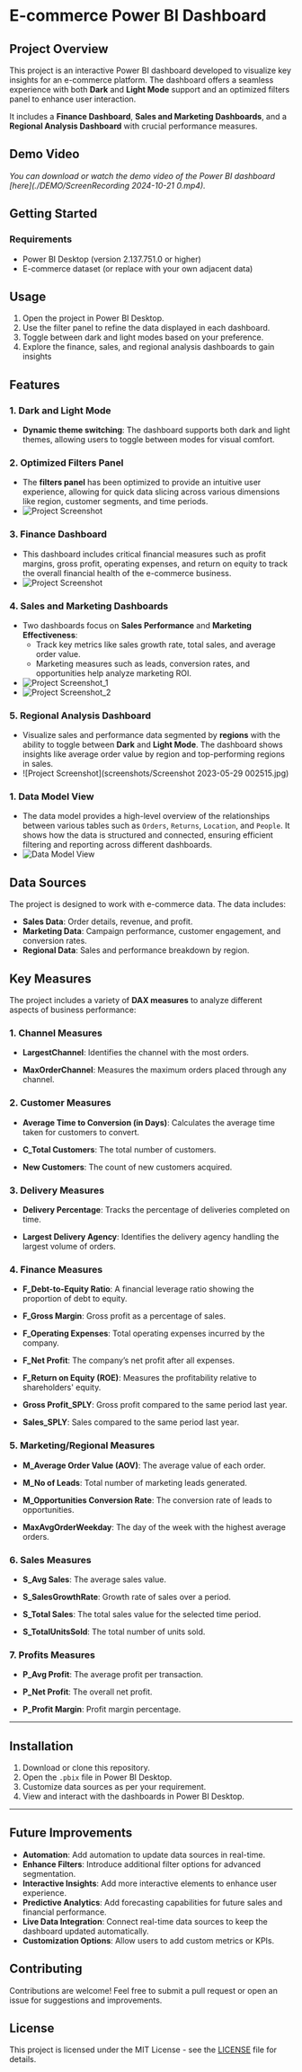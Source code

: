 
# E-commerce Power BI Dashboard 


## Project Overview

This project is an interactive Power BI dashboard developed to visualize key insights for an e-commerce platform. The dashboard offers a seamless experience with both **Dark** and **Light Mode** support and an optimized filters panel to enhance user interaction. 

It includes a **Finance Dashboard**, **Sales and Marketing Dashboards**, and a **Regional Analysis Dashboard** with crucial performance measures.

## Demo Video
*You can download or watch the demo video of the Power BI dashboard [here](./DEMO/ScreenRecording 2024-10-21 0.mp4).*

## Getting Started
### Requirements
- Power BI Desktop (version  2.137.751.0 or higher)
- E-commerce dataset (or replace with your own adjacent data)


## Usage
1. Open the project in Power BI Desktop.
2. Use the filter panel to refine the data displayed in each dashboard.
3. Toggle between dark and light modes based on your preference.
4. Explore the finance, sales, and regional analysis dashboards to gain insights


## Features

### 1. Dark and Light Mode
- **Dynamic theme switching**: The dashboard supports both dark and light themes, allowing users to toggle between modes for visual comfort.


### 2. Optimized Filters Panel
- The **filters panel** has been optimized to provide an intuitive user experience, allowing for quick data slicing across various dimensions like region, customer segments, and time periods.
- ![Project Screenshot](screenshots/FiltersPanel(lightMode).png)

### 3. Finance Dashboard
- This dashboard includes critical financial measures such as profit margins, gross profit, operating expenses, and return on equity to track the overall financial health of the e-commerce business.
- ![Project Screenshot](screenshots/Finance_dashboard.png)

### 4. Sales and Marketing Dashboards
- Two dashboards focus on **Sales Performance** and **Marketing Effectiveness**:
  - Track key metrics like sales growth rate, total sales, and average order value.
  - Marketing measures such as leads, conversion rates, and opportunities help analyze marketing ROI.
- ![Project Screenshot_1](screenshots/Sales&Marketing_1.png)
- ![Project Screenshot_2](screenshots/Sales&Marketing_2.png)


### 5. Regional Analysis Dashboard
- Visualize sales and performance data segmented by **regions** with the ability to toggle between **Dark** and **Light Mode**. The dashboard shows insights like average order value by region and top-performing regions in sales.
- ![Project Screenshot](screenshots/Screenshot 2023-05-29 002515.jpg)

### 1. Data Model View
- The data model provides a high-level overview of the relationships between various tables such as `Orders`, `Returns`, `Location`, and `People`. It shows how the data is structured and connected, ensuring efficient filtering and reporting across different dashboards.
- ![Data Model View](screenshots/Model_View.png)


## Data Sources
The project is designed to work with e-commerce data. The data includes:
- **Sales Data**: Order details, revenue, and profit.
- **Marketing Data**: Campaign performance, customer engagement, and conversion rates.
- **Regional Data**: Sales and performance breakdown by region.



## Key Measures

The project includes a variety of **DAX measures** to analyze different aspects of business performance:

### 1. Channel Measures
- **LargestChannel**: Identifies the channel with the most orders.

- **MaxOrderChannel**: Measures the maximum orders placed through any channel.

 
### 2. Customer Measures
- **Average Time to Conversion (in Days)**: Calculates the average time taken for customers to convert.

- **C_Total Customers**: The total number of customers.

- **New Customers**: The count of new customers acquired.


### 3. Delivery Measures
- **Delivery Percentage**: Tracks the percentage of deliveries completed on time.
 
- **Largest Delivery Agency**: Identifies the delivery agency handling the largest volume of orders.


### 4. Finance Measures
- **F_Debt-to-Equity Ratio**: A financial leverage ratio showing the proportion of debt to equity.

- **F_Gross Margin**: Gross profit as a percentage of sales.
 
- **F_Operating Expenses**: Total operating expenses incurred by the company.
 
- **F_Net Profit**: The company’s net profit after all expenses.
 
- **F_Return on Equity (ROE)**: Measures the profitability relative to shareholders' equity.

- **Gross Profit_SPLY**: Gross profit compared to the same period last year.
 
- **Sales_SPLY**: Sales compared to the same period last year.


### 5. Marketing/Regional Measures
- **M_Average Order Value (AOV)**: The average value of each order.

- **M_No of Leads**: Total number of marketing leads generated.
 
- **M_Opportunities Conversion Rate**: The conversion rate of leads to opportunities.
 
- **MaxAvgOrderWeekday**: The day of the week with the highest average orders.

 

### 6. Sales Measures
- **S_Avg Sales**: The average sales value.

- **S_SalesGrowthRate**: Growth rate of sales over a period.
 
- **S_Total Sales**: The total sales value for the selected time period.
 
- **S_TotalUnitsSold**: The total number of units sold.
 

### 7. Profits Measures
- **P_Avg Profit**: The average profit per transaction.
 
- **P_Net Profit**: The overall net profit.

- **P_Profit Margin**: Profit margin percentage.



---

## Installation

1. Download or clone this repository.
2. Open the `.pbix` file in Power BI Desktop.
3. Customize data sources as per your requirement.
4. View and interact with the dashboards in Power BI Desktop.


---

## Future Improvements

- **Automation**: Add automation to update data sources in real-time.
- **Enhance Filters**: Introduce additional filter options for advanced segmentation.
- **Interactive Insights**: Add more interactive elements to enhance user experience.
- **Predictive Analytics**: Add forecasting capabilities for future sales and financial performance.
- **Live Data Integration**: Connect real-time data sources to keep the dashboard updated automatically.
- **Customization Options**: Allow users to add custom metrics or KPIs.

## Contributing
Contributions are welcome! Feel free to submit a pull request or open an issue for suggestions and improvements.


## License

This project is licensed under the MIT License - see the [LICENSE](LICENSE) file for details.

